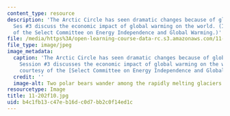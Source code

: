 ```yaml
---
content_type: resource
description: 'The Arctic Circle has seen dramatic changes because of global warming.
  Ses #3 discuss the economic impact of global warming on the world. (Image courtesy
  of the Select Committee on Energy Independence and Global Warming.)'
file: /media/https%3A/open-learning-course-data-rc.s3.amazonaws.com/11-202-planning-economics-fall-2010/b4c1fb13c47eb16dc0d7bb2c0f14ed1c_11-202f10.jpg
file_type: image/jpeg
image_metadata:
  caption: 'The Arctic Circle has seen dramatic changes because of global warming.
    Session #3 discusses the economic impact of global warming on the world. (Image
    courtesy of the [Select Committee on Energy Independence and Global Warming](https://www.congress.gov/committee/house-energy-independence-and-global-warming-select/hlgw00).)'
  credit: ''
  image-alt: Two polar bears wander among the rapidly melting glaciers.
resourcetype: Image
title: 11-202f10.jpg
uid: b4c1fb13-c47e-b16d-c0d7-bb2c0f14ed1c
---
```


